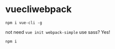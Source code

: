 # vuecliwebpack
`npm i vue-cli -g`

not need    `vue init webpack-simple`
            use sass? Yes!

`npm i`